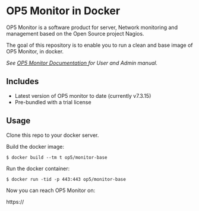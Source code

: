 # OP5 Monitor in Docker

OP5 Monitor is a software product for server, Network monitoring and management based on the Open Source project Nagios. 

The goal of this repository is to enable you to run a clean and base image of OP5 Monitor, in docker.

*See [OP5 Monitor Documentation	](https://kb.op5.com/x/KwCP) for User and Admin manual.*

## Includes

 * Latest version of OP5 monitor to date (currently v7.3.15)
 * Pre-bundled with a trial license


## Usage

Clone this repo to your docker server.

Build the docker image:

`$ docker build --tm t op5/monitor-base`

Run the docker container:

`$ docker run -tid -p 443:443 op5/monitor-base` 

Now you can reach OP5 Monitor on:

https://<ip-to-docker-host>
